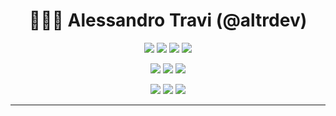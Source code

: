 <div align="center">

# 👨🏻‍💻 **Alessandro Travi (@altrdev)**

[![](https://img.shields.io/badge/OS-Air%20M1-informational?style=for-the-badge&logo=apple&logoColor=white&color=177972)](https://www.apple.com/it/macos/)
[![](https://img.shields.io/badge/IDE-Webstorm-informational?style=for-the-badge&logo=webstorm&logoColor=white&color=177972)](https://www.jetbrains.com/webstorm/)
[![](https://img.shields.io/badge/IDE-IntelliJ-informational?style=for-the-badge&logo=intellij%20idea&logoColor=white&color=177972)](https://www.jetbrains.com/idea/)
[![](https://img.shields.io/badge/IDE-VS%20Code-informational?style=for-the-badge&logo=visual%20studio%20code&logoColor=white&color=177972)](https://code.visualstudio.com/)

[![](https://img.shields.io/badge/Language-Kotlin-informational?style=for-the-badge&logo=kotlin&logoColor=white&color=dda41d)](https://kotlinlang.org/)
[![](https://img.shields.io/badge/Language-Python-informational?style=for-the-badge&logo=python&logoColor=white&color=dda41d)](https://www.python.org/)
[![](https://img.shields.io/badge/Language-TypeScript-informational?style=for-the-badge&logo=typescript&logoColor=white&color=dda41d)](https://www.typescriptlang.org/)

[![](https://img.shields.io/badge/IaC-Serverless-informational?style=for-the-badge&logo=serverless&logoColor=white&color=383bdb)](https://www.serverless.com/)
[![](https://img.shields.io/badge/IaC-Terraform-informational?style=for-the-badge&logo=terraform&logoColor=white&color=383bdb)](https://www.terraform.io/)
[![](https://img.shields.io/badge/IaC-Cloudformation-informational?style=for-the-badge&logo=amazon%20awst&logoColor=white&color=383bdb)](https://aws.amazon.com/cloudformation/)

<hr>


</div>

<!--
**altrdev/altrdev** is a ✨ _special_ ✨ repository because its `README.md` (this file) appears on your GitHub profile.

Here are some ideas to get you started:

- 🔭 I’m currently working on ...
- 🌱 I’m currently learning ...
- 👯 I’m looking to collaborate on ...
- 🤔 I’m looking for help with ...
- 💬 Ask me about ...
- 📫 How to reach me: ...
- 😄 Pronouns: ...
- ⚡ Fun fact: ...
-->
